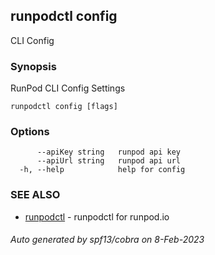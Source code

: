 ## runpodctl config

CLI Config

### Synopsis

RunPod CLI Config Settings

```
runpodctl config [flags]
```

### Options

```
      --apiKey string   runpod api key
      --apiUrl string   runpod api url
  -h, --help            help for config
```

### SEE ALSO

* [runpodctl](runpodctl.md)	 - runpodctl for runpod.io

###### Auto generated by spf13/cobra on 8-Feb-2023

